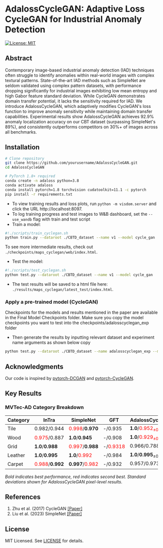 # AdalossCycleGAN: Adaptive Loss CycleGAN for Industrial Anomaly Detection
[![License: MIT](https://img.shields.io/badge/License-MIT-yellow.svg)](https://opensource.org/licenses/MIT)

## Abstract
Contemporary image-based industrial anomaly detection (IAD) techniques often struggle to identify anomalies within real-world images with complex textural patterns. State-of-the-art IAD methods such as SimpleNet are seldom validated using complex pattern datasets, with performance dropping significantly for industrial images exhibiting low mean entropy and high Gabor feature standard deviation. While CycleGAN demonstrates domain transfer potential, it lacks the sensitivity required for IAD. We introduce AdalossCycleGAN, which adaptively modifies CycleGAN's loss function to improve anomaly sensitivity while maintaining domain transfer capabilities. Experimental results show AdalossCycleGAN achieves 92.9% anomaly localization accuracy on our CBT dataset (surpassing SimpleNet's 89%), and consistently outperforms competitors on 30%+ of images across all benchmarks.

## Installation
```bash
# Clone repository
git clone https://github.com/yourusername/AdalossCycleGAN.git
cd AdalossCycleGAN

# PyTorch 1.8+ required
conda create -n adaloss python=3.8
conda activate adaloss
conda install pytorch=1.8 torchvision cudatoolkit=11.1 -c pytorch
pip install -r requirements.txt
```
- To view training results and loss plots, run `python -m visdom.server` and click the URL http://localhost:8097.
- To log training progress and test images to W&B dashboard, set the `--use_wandb` flag with train and test script
- Train a model:
```bash
#!./scripts/train_cyclegan.sh
python train.py --dataroot ./CBTD_dataset --name v1 --model cycle_gan
```
To see more intermediate results, check out `./checkpoints/maps_cyclegan/web/index.html`.
- Test the model:
```bash
#!./scripts/test_cyclegan.sh
python test.py --dataroot ./CBTD_dataset --name v1 --model cycle_gan
```
- The test results will be saved to a html file here: `./results/maps_cyclegan/latest_test/index.html`.

### Apply a pre-trained model (CycleGAN)
Checkpoints for the models and results mentioned in the paper are available in the Final Model Checkpoints folder.
Make sure you copy the model checkpoints you want to test into the checkpoints/adalosscyclegan_exp folder
- Then generate the results by inputting relevant dataset and experiment name arguments as shown below 
copy 
```bash
python test.py --dataroot ./CBTD_dataset --name adalosscyclegan_exp --model cycle_gan --epoch {if needed}
```

## Acknowledgments
Our code is inspired by [pytorch-DCGAN](https://github.com/pytorch/examples/tree/master/dcgan) and [pytorch-CycleGAN](https://github.com/junyanz/pytorch-CycleGAN-and-pix2pix).

## Key Results

### MVTec-AD Category Breakdown
| Category   | InTra       | SimpleNet   | GFT         | AdalossCycleGAN          |
|------------|-------------|-------------|-------------|--------------------------|
| Tile       | 0.982/0.944 | <span style="color:red">0.998</span>/**0.970** | -/0.935     | **1.0**/<span style="color:red">0.952<sub>±0.64</sub></span> |
| Wood       | <span style="color:red">0.975</span>/0.887 | **1.0**/**0.945** | -/0.908     | **1.0**/<span style="color:red">0.929<sub>±0.088</sub></span> |
| Grid       | **1.0**/**0.988** | <span style="color:red">0.997</span>/**0.988** | -/<span style="color:red">0.9318</span> | 0.966/0.788<sub>±0.196</sub> |
| Leather    | **1.0**/**0.995** | **1.0**/<span style="color:red">0.992</span> | -/0.984     | **1.0**/**0.995**<sub>±0.005</sub></span> |
| Carpet     | <span style="color:red">0.988</span>/**0.992** | **0.997**/<span style="color:red">0.982</span> | -/0.932     | 0.957/0.973<sub>±0.063</sub> |

*Bold indicates best performance, red indicates second best. Standard deviations shown for AdalossCycleGAN pixel-level results.*

## References
1. Zhu et al. (2017) CycleGAN [[Paper]](https://arxiv.org/abs/1703.10593)
2. Liu et al. (2023) SimpleNet [[Paper]](https://arxiv.org/abs/2301.04632)

## License
MIT Licensed. See [LICENSE](LICENSE) for details.

